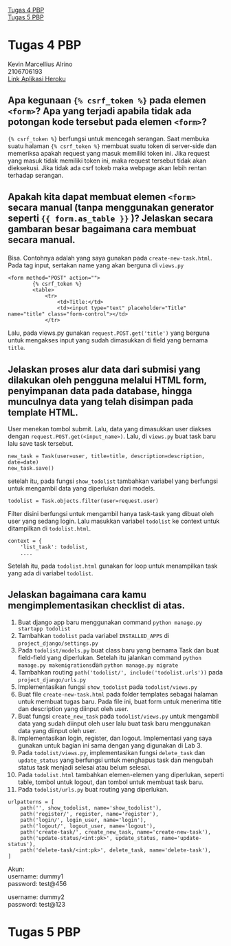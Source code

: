 [Tugas 4 PBP](#-tugas-4-pbp)<br>
[Tugas 5 PBP](#-tugas-5-pbp)

# Tugas 4 PBP

Kevin Marcellius Alrino<br>
2106706193<br>
[Link Aplikasi Heroku](https://pbp-tugas02-kevin.herokuapp.com/todolist)

## Apa kegunaan `{% csrf_token %}` pada elemen `<form>`? Apa yang terjadi apabila tidak ada potongan kode tersebut pada elemen `<form>`?

`{% csrf_token %}` berfungsi untuk mencegah serangan. Saat membuka suatu halaman `{% csrf_token %}` membuat suatu token di server-side dan memeriksa apakah request yang masuk memiliki token ini. Jika request yang masuk tidak memiliki token ini, maka request tersebut tidak akan dieksekusi. Jika tidak ada csrf tokeb maka webpage akan lebih rentan terhadap serangan.

## Apakah kita dapat membuat elemen `<form>` secara manual (tanpa menggunakan generator seperti `{{ form.as_table }}` \)? Jelaskan secara gambaran besar bagaimana cara membuat <form> secara manual.
Bisa. Contohnya adalah yang saya gunakan pada `create-new-task.html`. Pada tag input, sertakan name yang akan berguna di `views.py`
```shell
<form method="POST" action="">
        {% csrf_token %}
        <table>
            <tr>
                <td>Title:</td>
                <td><input type="text" placeholder="Title" name="title" class="form-control"></td>
            </tr>
```
Lalu, pada views.py gunakan
`request.POST.get('title')` yang berguna untuk mengakses input yang sudah dimasukkan di field yang bernama `title`.

## Jelaskan proses alur data dari submisi yang dilakukan oleh pengguna melalui HTML form, penyimpanan data pada database, hingga munculnya data yang telah disimpan pada template HTML.

User menekan tombol submit. Lalu, data yang dimasukkan user diakses dengan `request.POST.get(<input_name>)`. Lalu, di `views.py` buat task baru lalu save task tersebut. 
```shell
new_task = Task(user=user, title=title, description=description, date=date)
new_task.save()
```
setelah itu, pada fungsi `show_todolist` tambahkan variabel yang berfungsi untuk mengambil data yang diperlukan dari models.
```shell
todolist = Task.objects.filter(user=request.user)
```
Filter disini berfungsi untuk mengambil hanya task-task yang dibuat oleh user yang sedang login. Lalu masukkan variabel `todolist` ke context untuk ditampilkan di `todolist.html`.
```shell 
context = {
    'list_task': todolist,
    ....
```
Setelah itu, pada `todolist.html` gunakan for loop untuk menampilkan task yang ada di variabel `todolist`. 

##  Jelaskan bagaimana cara kamu mengimplementasikan checklist di atas.

1. Buat django app baru menggunakan command `python manage.py startapp todolist`
2. Tambahkan `todolist` pada variabel `INSTALLED_APPS` di `project_django/settings.py`
3. Pada `todolist/models.py` buat class baru yang bernama Task dan buat field-field yang diperlukan. Setelah itu jalankan command `python manage.py makemigrations`dan `python manage.py migrate`
4. Tambahkan routing `path('todolist/', include('todolist.urls'))` pada `project_django/urls.py` 
5. Implementasikan fungsi `show_todolist` pada `todolist/views.py`
6. Buat file `create-new-task.html` pada folder templates sebagai halaman untuk membuat tugas baru. Pada file ini, buat form untuk menerima title dan description yang diinput oleh user.
7. Buat fungsi `create_new_task` pada `todolist/views.py` untuk mengambil data yang sudah diinput oleh user lalu buat task baru menggunakan data yang diinput oleh user.
8. Implementasikan login, register, dan logout. Implementasi yang saya gunakan untuk bagian ini sama dengan yang digunakan di Lab 3.
9. Pada `todolist/views.py`, implementasikan fungsi `delete_task` dan `update_status` yang berfungsi untuk menghapus task dan mengubah status task menjadi selesai atau belum selesai.
10. Pada `todolist.html` tambahkan elemen-elemen yang diperlukan, seperti table, tombol untuk logout, dan tombol untuk membuat task baru.
11. Pada `todolist/urls.py` buat routing yang diperlukan.
```shell
urlpatterns = [
    path('', show_todolist, name='show_todolist'), 
    path('register/', register, name='register'),
    path('login/', login_user, name='login'),
    path('logout/', logout_user, name='logout'),
    path('create-task/', create_new_task, name='create-new-task'),
    path('update-status/<int:pk>', update_status, name='update-status'),
    path('delete-task/<int:pk>', delete_task, name='delete-task'),
]
```

Akun:<br>
username: dummy1<br>
password: test@456<br>

username: dummy2<br>
password: test@123

# Tugas 5 PBP